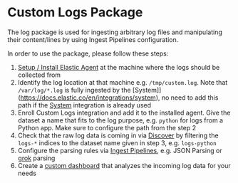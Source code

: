 # Custom Logs Package

The log package is used for ingesting arbitrary log files and manipulating their content/lines by using Ingest Pipelines configuration.

In order to use the package, please follow these steps:

1. [Setup / Install Elastic Agent](https://www.elastic.co/guide/en/fleet/current/install-fleet-managed-elastic-agent.html) at the machine where the logs should be collected from
2. Identify the log location at that machine e.g. `/tmp/custom.log`. Note that `/var/log/*.log` is fully ingested by the [System]](https://docs.elastic.co/en/integrations/system), no need to add this path if the [System](https://docs.elastic.co/en/integrations/system) integration is already used
3. Enroll Custom Logs integration and add it to the installed agent. Give the dataset a name that fits to the log purpose, e.g. `python` for logs from a Python app. Make sure to configure the path from the step 2
4. Check that the raw log data is coming in via [Discover](https://www.elastic.co/guide/en/kibana/current/discover.html) by filtering the `logs-*` indices to the dataset name given in step 3, e.g. `logs-python`
5. Configure the parsing rules via [Ingest Pipelines](https://www.elastic.co/guide/en/enterprise-search/current/ingest-pipelines.html), e.g. JSON Parsing or [grok](https://www.elastic.co/blog/slow-and-steady-how-to-build-custom-grok-patterns-incrementally) parsing
6. Create a [custom dashboard](https://www.elastic.co/guide/en/kibana/current/create-a-dashboard-of-panels-with-web-server-data.html) that analyzes the incoming log data for your needs
